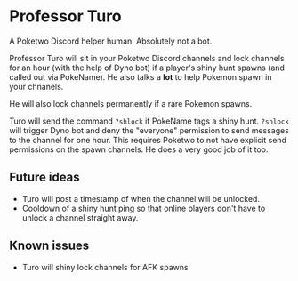 # Professor Turo
A Poketwo Discord helper human. Absolutely not a bot.

Professor Turo will sit in your Poketwo Discord channels and lock channels for an hour (with the help of Dyno bot) if a player's shiny hunt spawns (and called out via PokeName). He also talks a **lot** to help Pokemon spawn in your chnanels.

He will also lock channels permanently if a rare Pokemon spawns. 

Turo will send the command ``?shlock`` if PokeName tags a shiny hunt. ``?shlock`` will trigger Dyno bot and deny the "everyone" permission to send messages to the channel for one hour. This requires Poketwo to not have explicit send permissions on the spawn channels. He does a very good job of it too.

## Future ideas
* Turo will post a timestamp of when the channel will be unlocked.
* Cooldown of a shiny hunt ping so that online players don't have to unlock a channel straight away.

## Known issues
* Turo will shiny lock channels for AFK spawns
